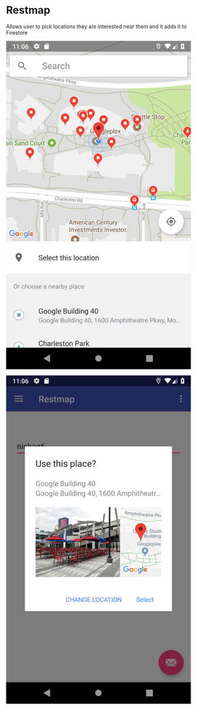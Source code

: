 # Restmap

Allows user to pick locations they are interested near them and it adds it to Firestore

![Screenshot 1](screenshots/Screenshot_1534435578.png)

![Screenshot 2](screenshots/Screenshot_1534435587.png)
